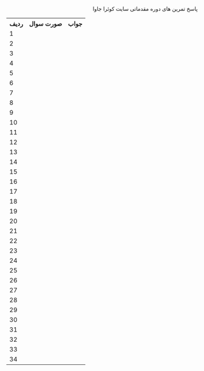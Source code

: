 <html>
  <body>
 <p dir="rtl" >
پاسخ تمرین های دوره مقدماتی سایت کوئرا جاوا
</p>
<table style="width:100%">
  <tr>
    <th>ردیف</th>
    <th>صورت سوال</th> 
    <th>جواب</th>
  </tr>
  <tr>
    <td>1</td>
    <td dir=""></td> 
    <td></td>
  </tr>
   <tr>
    <td>2</td>
    <td dir=""></td> 
    <td></td>
  </tr>
   <tr>
    <td>3</td>
    <td dir=""></td> 
    <td></td>
  </tr>
   <tr>
    <td>4</td>
    <td dir=""></td> 
    <td></td>
  </tr>
   <tr>
    <td>5</td>
    <td dir=""></td> 
    <td></td>
  </tr>
   <tr>
    <td>6</td>
    <td dir=""></td> 
    <td></td>
  </tr>
   <tr>
    <td>7</td>
    <td dir=""></td> 
    <td></td>
  </tr>
   <tr>
    <td>8</td>
    <td dir=""></td> 
    <td></td>
  </tr>
   <tr>
    <td>9</td>
    <td dir=""></td> 
    <td></td>
  </tr>
   <tr>
    <td>10</td>
    <td dir=""></td> 
    <td></td>
  </tr>
   <tr>
    <td>11</td>
    <td dir=""></td> 
    <td></td>
  </tr>
   <tr>
    <td>12</td>
    <td dir=""></td> 
    <td></td>
  </tr>
   <tr>
    <td>13</td>
    <td dir=""></td> 
    <td></td>
  </tr>
   <tr>
    <td>14</td>
    <td dir=""></td> 
    <td></td>
  </tr>
   <tr>
    <td>15</td>
    <td dir=""></td> 
    <td></td>
  </tr>
   <tr>
    <td>16</td>
    <td dir=""></td> 
    <td></td>
  </tr>
   <tr>
    <td>17</td>
    <td dir=""></td> 
    <td></td>
  </tr>
   <tr>
    <td>18</td>
    <td dir=""></td> 
    <td></td>
  </tr>
   <tr>
    <td>19</td>
    <td dir=""></td> 
    <td></td>
  </tr>
   <tr>
    <td>20</td>
    <td dir=""></td> 
    <td></td>
  </tr>
   <tr>
    <td>21</td>
    <td dir=""></td> 
    <td></td>
  </tr>
   <tr>
    <td>22</td>
    <td dir=""></td> 
    <td></td>
  </tr>
   <tr>
    <td>23</td>
    <td dir=""></td> 
    <td></td>
  </tr>
   <tr>
    <td>24</td>
    <td dir=""></td> 
    <td></td>
  </tr>
   <tr>
    <td>25</td>
    <td dir=""></td> 
    <td></td>
  </tr>
   <tr>
    <td>26</td>
    <td dir=""></td> 
    <td></td>
  </tr>
   <tr>
    <td>27</td>
    <td dir=""></td> 
    <td></td>
  </tr>
   <tr>
    <td>28</td>
    <td dir=""></td> 
    <td></td>
  </tr>
   <tr>
    <td>29</td>
    <td dir=""></td> 
    <td></td>
  </tr>
   <tr>
    <td>30</td>
    <td dir=""></td> 
    <td></td>
  </tr>
   <tr>
    <td>31</td>
    <td dir=""></td> 
    <td></td>
  </tr>
   <tr>
    <td>32</td>
    <td dir=""></td> 
    <td></td>
  </tr>
   <tr>
    <td>33</td>
    <td dir=""></td> 
    <td></td>
  </tr>
   <tr>
    <td>34</td>
    <td dir=""></td> 
    <td></td>
  </tr>
  
</table>
  </body>
</html>
